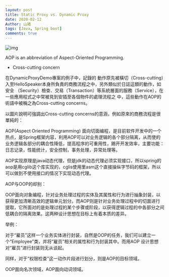 ```yaml
---
layout: post
title: Static Proxy vs. Dynamic Proxy
date: 2020-02-12
Author: 山猪
tags: [Java, Spring boot]
comments: true
---
```

![img](https://miro.medium.com/max/1280/1*bdXBG8hFHucrTPmJLfnH4w.png)

<!-- more -->

AOP is an abbreviation of Aspect-Oriented Programming.

* Cross-cutting concern

在DynamicProxyDemo專案的例子中，記錄的 動作原先被橫切（Cross-cutting）入至HelloSpeaker本身所負責的商務流程之中，另外類似於日誌這類的動作，如安全 （Security）檢查、交易（Transaction）等系統層面的服務（Service），在一些應用程式之中常被見到安插至各個物件的處理流程之 中，這些動作在AOP的術語中被稱之為Cross-cutting concerns。

以圖片說明可強調出Cross-cutting concerns的意涵，例如原來的商務流程是很單純的：

AOP(Aspect Oriented Programming) 面向切面编程，是目前软件开发中的一个热点，是Spring框架内容，利用AOP可以对业务逻辑的各个部分隔离，从而使的业务逻辑各部分的耦合性降低，提高程序的可重用性，踢开开发效率，主要功能：日志记录，性能统计，安全控制，事务处理，异常处理等。

AOP实现原理是java动态代理，但是jdk的动态代理必须实现接口，所以spring的aop是用cglib这个库实现的，cglis使用里asm这个直接操纵字节码的框架，所以可以做到不使用接口的情况下实现动态代理。

AOP与OOP的却别：

OOP面向对象编程，针对业务处理过程的实体及其属性和行为进行抽象封装，以获得更加清晰高效的逻辑单元划分。而AOP则是针对业务处理过程中的切面进行提取，它所面对的是处理过程的某个步骤或阶段，以获得逻辑过程的中各部分之间低耦合的隔离效果。这两种设计思想在目标上有着本质的差异。

举例：

对于“雇员”这样一个业务实体进行封装，自然是OOP的任务，我们可以建立一个“Employee”类，并将“雇员”相关的属性和行为封装其中。而用AOP 设计思想对“雇员”进行封装则无从谈起。

同样，对于“权限检查”这一动作片段进行划分，则是AOP的目标领域。

OOP面向名次领域，AOP面向动词领域。

